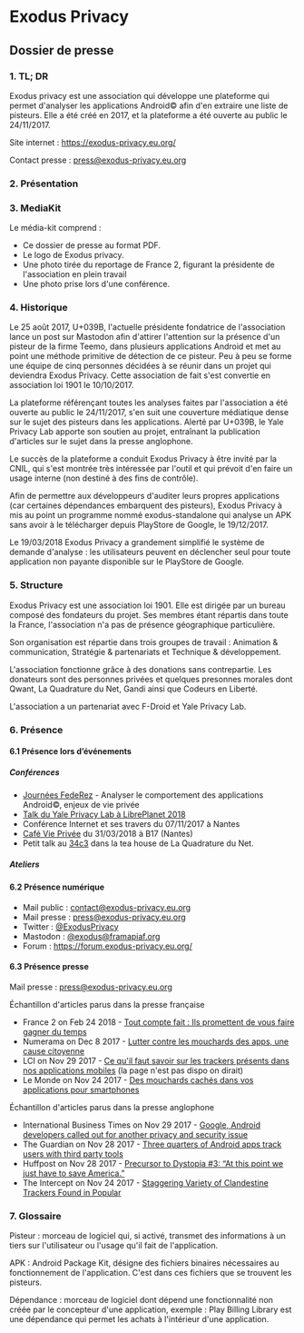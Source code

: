 # Exodus Privacy
## Dossier de presse
### 1. TL; DR
Exodus privacy est une association qui développe une plateforme qui permet d'analyser les applications Android© afin d'en extraire une liste de pisteurs.
Elle a été créé en 2017, et la plateforme a été ouverte au public le 24/11/2017.

Site internet : https://exodus-privacy.eu.org/

Contact presse : press@exodus-privacy.eu.org

### 2. Présentation
### 3. MediaKit
Le média-kit comprend :
 - Ce dossier de presse au format PDF.
 - Le logo de Exodus privacy.
 - Une photo tirée du reportage de France 2, figurant la présidente de l'association en plein travail
 - Une photo prise lors d'une conférence.

### 4. Historique
Le 25 août 2017, U+039B, l'actuelle présidente fondatrice de l'association lance un post sur Mastodon afin d'attirer l'attention sur la présence d'un pisteur de la firme Teemo, dans plusieurs applications Android et met au point une méthode primitive de détection de ce pisteur.
Peu à peu se forme une équipe de cinq personnes décidées à se réunir dans un projet qui deviendra Exodus Privacy. Cette association de fait s'est convertie en association loi 1901 le 10/10/2017.

La plateforme référençant toutes les analyses faites par l'association a été ouverte au public le 24/11/2017, s'en suit une couverture médiatique dense sur le sujet des pisteurs dans les applications. Alerté par U+039B, le Yale Privacy Lab apporte son soutien au projet, entraînant la publication d'articles sur le sujet dans la presse anglophone.

Le succès de la plateforme a conduit Exodus Privacy à être invité par la CNIL, qui s'est montrée très intéressée par l'outil et qui prévoit d'en faire un usage interne (non destiné à des fins de contrôle).

Afin de permettre aux développeurs d'auditer leurs propres applications (car certaines dépendances embarquent des pisteurs), Exodus Privacy à mis au point un programme nommé exodus-standalone qui analyse un APK sans avoir à le télécharger depuis PlayStore de Google, le 19/12/2017.

Le 19/03/2018 Exodus Privacy a grandement simplifié le système de demande d'analyse : les utilisateurs peuvent en déclencher seul pour toute application non payante disponible sur le PlayStore de Google.

### 5. Structure
Exodus Privacy est une association loi 1901. Elle est dirigée par un bureau composé des fondateurs du projet. Ses membres étant répartis dans toute la France, l'association n'a pas de présence géographique particulière.

Son organisation est répartie dans trois groupes de travail : Animation & communication, Stratégie & partenariats et Technique & développement.

L'association fonctionne grâce à des donations sans contrepartie. Les donateurs sont des personnes privées et quelques presonnes morales dont Qwant, La Quadrature du Net, Gandi ainsi que Codeurs en Liberté.

L'association a un partenariat avec F-Droid et Yale Privacy Lab.

### 6. Présence
#### 6.1 Présence lors d’événements
##### Conférences
 - [Journées FedeRez](https://www.federez.net/journees/2018/) - Analyser le comportement des applications Android©, enjeux de vie privée
 - [Talk du Yale Privacy Lab à LibrePlanet 2018](https://media.libreplanet.org/u/libreplanet/m/exposing-hidden-surveillance-in-mobile-apps/)
 - Conférence Internet et ses travers du 07/11/2017 à Nantes
 - [Café Vie Privée](https://cafevieprivee-nantes.fr/) du 31/03/2018 à B17 (Nantes)
 - Petit talk au [34c3](https://events.ccc.de/congress/2017/wiki/index.php/Main_Page) dans la tea house de La Quadrature du Net.

##### Ateliers

#### 6.2 Présence numérique
- Mail public : contact@exodus-privacy.eu.org
- Mail presse : press@exodus-privacy.eu.org
 - Twitter : [@ExodusPrivacy](https://twitter.com/@Exodusprivacy)
 - Mastodon : [@exodus@framapiaf.org](https://framapiaf.org/@exodus)
 - Forum : https://forum.exodus-privacy.eu.org/

#### 6.3 Présence presse
Mail presse : press@exodus-privacy.eu.org

Échantillon d'articles parus dans la presse française
 - France 2 on Feb 24 2018 - [Tout compte fait : Ils promettent de vous faire gagner du temps](https://www.youtube.com/watch?v=ZrRneLW-X8Y)
 - Numerama on Dec 8 2017 - [Lutter contre les mouchards des apps, une cause citoyenne](https://www.numerama.com/politique/313309-lutter-contre-les-mouchards-des-apps-une-cause-citoyenne-voici-lhistoire-dexodus-privacy.html)
 - LCI on Nov 29 2017 - [Ce qu'il faut savoir sur les trackers présents dans nos applications mobiles](https://www.lci.fr/high-tech/une-invasion-de-trackers-dans-nos-applications-le-bon-coin-allo-cine-mobiles-android-iphone-2071872.html) (la page n'est pas dispo on dirait)
 - Le Monde on Nov 24 2017 - [Des mouchards cachés dans vos applications pour smartphones](http://www.lemonde.fr/pixels/article/2017/11/24/des-mouchards-caches-dans-vos-applications-pour-smartphones_5219892_4408996.html)

Échantillon d'articles parus dans la presse anglophone
 - International Business Times on Nov 29 2017 - [Google, Android developers called out for another privacy and security issue](http://www.ibtimes.sg/google-android-developers-called-out-another-privacy-security-issue-20828)
 - The Guardian on Nov 28 2017 - [Three quarters of Android apps track users with third party tools](https://www.theguardian.com/technology/2017/nov/28/android-apps-third-party-tracker-google-privacy-security-yale-university)
 - Huffpost on Nov 28 2017 - [Precursor to Dystopia #3: “At this point we just have to save America.”](https://www.huffingtonpost.com/entry/precursor-to-dystopia-3-at-this-point-we-just-have_us_5a1e39b9e4b09de1c3585138)
 - The Intercept on Nov 24 2017 - [Staggering Variety of Clandestine Trackers Found in Popular](https://theintercept.com/2017/11/24/staggering-variety-of-clandestine-trackers-found-in-popular-android-apps/)

### 7. Glossaire
Pisteur : morceau de logiciel qui, si activé, transmet des informations à un tiers sur l'utilisateur ou l'usage qu'il fait de l'application.

APK : Android Package Kit, désigne des fichiers binaires nécessaires au fonctionnement de l'application. C'est dans ces fichiers que se trouvent les pisteurs.

Dépendance : morceau de logiciel dont dépend une fonctionnalité non créée par le concepteur d'une application, exemple : Play Billing Library est une dépendance qui permet les achats à l'intérieur d'une application.
